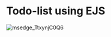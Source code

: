 # Todo-list using EJS

![msedge_TtxynjC0Q6](https://user-images.githubusercontent.com/95930055/224495833-968bfda3-b21b-4d5b-8f6d-a51f71384bc4.gif)
